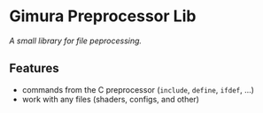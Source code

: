 # Gimura Preprocessor Lib
*A small library for file peprocessing.*

## Features
- commands from the C preprocessor (`include`, `define`, `ifdef`, ...)
- work with any files (shaders, configs, and other)